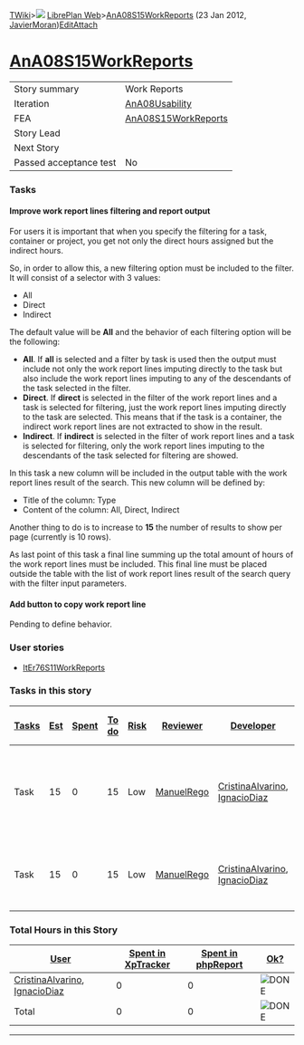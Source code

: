 [TWiki](/twiki/Main/WebHome)&gt;![](/twiki/TWiki/TWikiDocGraphics/web-bg-small.gif) [LibrePlan Web](/twiki/LibrePlan/WebHome)&gt;[AnA08S15WorkReports](http://wiki.libreplan-enterprise.com/twiki/LibrePlan/AnA08S15WorkReports "Topic revision: 4 (23 Jan 2012 - 18:12:43)") (23 Jan 2012, [JavierMoran](/twiki/Main/JavierMoran))[Edit](http://wiki.libreplan-enterprise.com/twiki/bin/edit/LibrePlan/AnA08S15WorkReports?t=1520337847 "Edit this topic text")[Attach](/twiki/bin/attach/LibrePlan/AnA08S15WorkReports "Attach an image or document to this topic")

 [AnA08S15WorkReports](/twiki/LibrePlan/AnA08S15WorkReports)
===========================================================================================================



|                        |                                                                      |
|------------------------|----------------------------------------------------------------------|
| Story summary          | Work Reports                                                         |
| Iteration              | [AnA08Usability](/twiki/LibrePlan/AnA08Usability)           |
| FEA                    | [AnA08S15WorkReports](/twiki/LibrePlan/AnA08S15WorkReports) |
| Story Lead             |                                                                      |
| Next Story             |                                                                      |
| Passed acceptance test | No                                                                   |

###  Tasks



####  Improve work report lines filtering and report output

For users it is important that when you specify the filtering for a task, container or project, you get not only the direct hours assigned but the indirect hours.

So, in order to allow this, a new filtering option must be included to the filter. It will consist of a selector with 3 values:

-   All
-   Direct
-   Indirect

The default value will be **All** and the behavior of each filtering option will be the following:

-   **All**. If **all** is selected and a filter by task is used then the output must include not only the work report lines imputing directly to the task but also include the work report lines imputing to any of the descendants of the task selected in the filter.
-   **Direct**. If **direct** is selected in the filter of the work report lines and a task is selected for filtering, just the work report lines imputing directly to the task are selected. This means that if the task is a container, the indirect work report lines are not extracted to show in the result.
-   **Indirect**. If **indirect** is selected in the filter of work report lines and a task is selected for filtering, only the work report lines imputing to the descendants of the task selected for filtering are showed.

In this task a new column will be included in the output table with the work report lines result of the search. This new column will be defined by:

-   Title of the column: Type
-   Content of the column: All, Direct, Indirect

Another thing to do is to increase to **15** the number of results to show per page (currently is 10 rows).

As last point of this task a final line summing up the total amount of hours of the work report lines must be included. This final line must be placed outside the table with the list of work report lines result of the search query with the filter input parameters.



####  Add button to copy work report line

Pending to define behavior.

###  User stories

-   [ItEr76S11WorkReports](/twiki/LibrePlan/ItEr76S11WorkReports)

###  Tasks in this story



| [Tasks](http://wiki.libreplan-enterprise.com/twiki/LibrePlan/AnA08S15WorkReports?sortcol=0;table=2;up=0#sorted_table "Sort by this column") | [Est](http://wiki.libreplan-enterprise.com/twiki/LibrePlan/AnA08S15WorkReports?sortcol=1;table=2;up=0#sorted_table "Sort by this column") | [Spent](http://wiki.libreplan-enterprise.com/twiki/LibrePlan/AnA08S15WorkReports?sortcol=2;table=2;up=0#sorted_table "Sort by this column") | [To do](http://wiki.libreplan-enterprise.com/twiki/LibrePlan/AnA08S15WorkReports?sortcol=3;table=2;up=0#sorted_table "Sort by this column") | [Risk](http://wiki.libreplan-enterprise.com/twiki/LibrePlan/AnA08S15WorkReports?sortcol=4;table=2;up=0#sorted_table "Sort by this column") | [Reviewer](http://wiki.libreplan-enterprise.com/twiki/LibrePlan/AnA08S15WorkReports?sortcol=5;table=2;up=0#sorted_table "Sort by this column") | [Developer](http://wiki.libreplan-enterprise.com/twiki/LibrePlan/AnA08S15WorkReports?sortcol=6;table=2;up=0#sorted_table "Sort by this column") | [Task Name](http://wiki.libreplan-enterprise.com/twiki/LibrePlan/AnA08S15WorkReports?sortcol=7;table=2;up=0#sorted_table "Sort by this column") | [Start Date](http://wiki.libreplan-enterprise.com/twiki/LibrePlan/AnA08S15WorkReports?sortcol=8;table=2;up=0#sorted_table "Sort by this column") | [Est End Date](http://wiki.libreplan-enterprise.com/twiki/LibrePlan/AnA08S15WorkReports?sortcol=9;table=2;up=0#sorted_table "Sort by this column") | [End Date](http://wiki.libreplan-enterprise.com/twiki/LibrePlan/AnA08S15WorkReports?sortcol=10;table=2;up=0#sorted_table "Sort by this column") |
|------------------------------------------------------------------------------------------------------------------------------------------------------|----------------------------------------------------------------------------------------------------------------------------------------------------|------------------------------------------------------------------------------------------------------------------------------------------------------|------------------------------------------------------------------------------------------------------------------------------------------------------|-----------------------------------------------------------------------------------------------------------------------------------------------------|---------------------------------------------------------------------------------------------------------------------------------------------------------|----------------------------------------------------------------------------------------------------------------------------------------------------------|----------------------------------------------------------------------------------------------------------------------------------------------------------|-----------------------------------------------------------------------------------------------------------------------------------------------------------|-------------------------------------------------------------------------------------------------------------------------------------------------------------|----------------------------------------------------------------------------------------------------------------------------------------------------------|
| Task                                                                                                                                                 | 15                                                                                                                                                 | 0                                                                                                                                                    | 15                                                                                                                                                   | Low                                                                                                                                                 | [ManuelRego](/twiki/Main/ManuelRego)                                                                                                           | [CristinaAlvarino](/twiki/Main/CristinaAlvarino), [IgnacioDiaz](/twiki/Main/IgnacioDiaz)                                               | [Improve work report lines filtering and report output](/twiki/LibrePlan/AnA08S15WorkReports#TasK1)                                             |                                                                                                                                                           |                                                                                                                                                             |                                                                                                                                                          |
| Task                                                                                                                                                 | 15                                                                                                                                                 | 0                                                                                                                                                    | 15                                                                                                                                                   | Low                                                                                                                                                 | [ManuelRego](/twiki/Main/ManuelRego)                                                                                                           | [CristinaAlvarino](/twiki/Main/CristinaAlvarino), [IgnacioDiaz](/twiki/Main/IgnacioDiaz)                                               | [Add button to copy work report line](/twiki/LibrePlan/AnA08S15WorkReports#TasK2)                                                               |                                                                                                                                                           |                                                                                                                                                             |                                                                                                                                                          |

###  Total Hours in this Story

| [User](http://wiki.libreplan-enterprise.com/twiki/LibrePlan/AnA08S15WorkReports?sortcol=0;table=3;up=0#sorted_table "Sort by this column") | [Spent in XpTracker](http://wiki.libreplan-enterprise.com/twiki/LibrePlan/AnA08S15WorkReports?sortcol=1;table=3;up=0#sorted_table "Sort by this column") | [Spent in phpReport](http://wiki.libreplan-enterprise.com/twiki/LibrePlan/AnA08S15WorkReports?sortcol=2;table=3;up=0#sorted_table "Sort by this column") | [Ok?](http://wiki.libreplan-enterprise.com/twiki/LibrePlan/AnA08S15WorkReports?sortcol=3;table=3;up=0#sorted_table "Sort by this column") |
|-----------------------------------------------------------------------------------------------------------------------------------------------------|-------------------------------------------------------------------------------------------------------------------------------------------------------------------|-------------------------------------------------------------------------------------------------------------------------------------------------------------------|----------------------------------------------------------------------------------------------------------------------------------------------------|
| [CristinaAlvarino](/twiki/Main/CristinaAlvarino), [IgnacioDiaz](/twiki/Main/IgnacioDiaz)                                          | 0                                                                                                                                                                 | 0                                                                                                                                                                 | ![DONE](/twiki/TWiki/TWikiDocGraphics/choice-yes.gif "DONE")                                                                                   |
| Total                                                                                                                                               | 0                                                                                                                                                                 | 0                                                                                                                                                                 | ![DONE](/twiki/TWiki/TWikiDocGraphics/choice-yes.gif "DONE")                                                                                   |

------------------------------------------------------------------------
